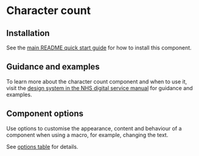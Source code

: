 # Character count

## Installation

See the [main README quick start guide](https://github.com/nhsuk/nhsuk-frontend#quick-start) for how to install this component.

## Guidance and examples

To learn more about the character count component and when to use it, visit the [design system in the NHS digital service manual](https://service-manual.nhs.uk/design-system/components/character-count) for guidance and examples.

## Component options

Use options to customise the appearance, content and behaviour of a component when using a macro, for example, changing the text.

See [options table](https://service-manual.nhs.uk/design-system/components/character-count#options-character-count-example) for details.
